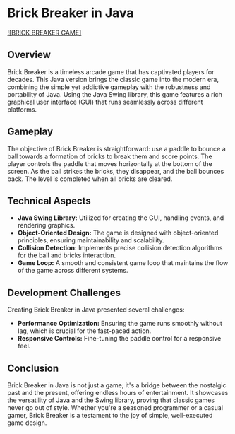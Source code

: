 # Brick Breaker in Java

[![BRICK BREAKER GAME]](https://github.com/Manu-Tyagi90/Simple-Bricks-Breaker-Game-in-Java-using-Java-Swing-/blob/main/Brick%20Breaker%20Game.mp4)


## Overview
Brick Breaker is a timeless arcade game that has captivated players for decades. This Java version brings the classic game into the modern era, combining the simple yet addictive gameplay with the robustness and portability of Java. Using the Java Swing library, this game features a rich graphical user interface (GUI) that runs seamlessly across different platforms.

## Gameplay
The objective of Brick Breaker is straightforward: use a paddle to bounce a ball towards a formation of bricks to break them and score points. The player controls the paddle that moves horizontally at the bottom of the screen. As the ball strikes the bricks, they disappear, and the ball bounces back. The level is completed when all bricks are cleared.

## Technical Aspects
- **Java Swing Library:** Utilized for creating the GUI, handling events, and rendering graphics.
- **Object-Oriented Design:** The game is designed with object-oriented principles, ensuring maintainability and scalability.
- **Collision Detection:** Implements precise collision detection algorithms for the ball and bricks interaction.
- **Game Loop:** A smooth and consistent game loop that maintains the flow of the game across different systems.

## Development Challenges
Creating Brick Breaker in Java presented several challenges:
- **Performance Optimization:** Ensuring the game runs smoothly without lag, which is crucial for the fast-paced action.
- **Responsive Controls:** Fine-tuning the paddle control for a responsive feel.

## Conclusion
Brick Breaker in Java is not just a game; it's a bridge between the nostalgic past and the present, offering endless hours of entertainment. It showcases the versatility of Java and the Swing library, proving that classic games never go out of style. Whether you're a seasoned programmer or a casual gamer, Brick Breaker is a testament to the joy of simple, well-executed game design.
